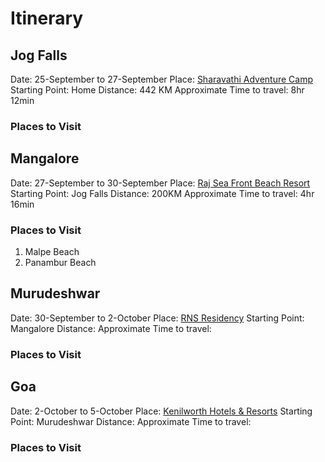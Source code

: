 # Itinerary
## Jog Falls
Date: 25-September to 27-September
Place: [Sharavathi Adventure Camp](https://goo.gl/maps/DeVbccE9H2pWxbiD7)
Starting Point: Home
Distance: 442 KM
Approximate Time to travel: 8hr 12min
### Places to Visit

## Mangalore
Date: 27-September to 30-September
Place: [Raj Sea Front Beach Resort](https://goo.gl/maps/PgewouXJS77YqUV47)
Starting Point: Jog Falls
Distance: 200KM
Approximate Time to travel: 4hr 16min
### Places to Visit
1. Malpe Beach
2. Panambur Beach

## Murudeshwar
Date: 30-September to 2-October
Place: [RNS Residency](https://goo.gl/maps/kcBkbjisC61SbkxZ7)
Starting Point: Mangalore
Distance: 
Approximate Time to travel:
### Places to Visit

## Goa
Date: 2-October to 5-October
Place: [Kenilworth Hotels & Resorts](https://goo.gl/maps/j1X88vaCZYS8pD3r7)
Starting Point: Murudeshwar
Distance: 
Approximate Time to travel:
### Places to Visit
